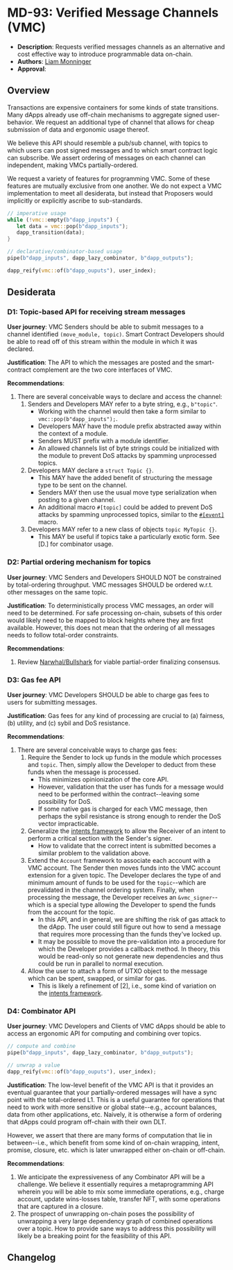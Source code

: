 # MD-93: Verified Message Channels (VMC)

- **Description**: Requests verified messages channels as an alternative and cost effective way to introduce programmable data on-chain. 
- **Authors**: [Liam Monninger](mailto:liam@movementlabs.xyz)
- **Approval**: 

## Overview

Transactions are expensive containers for some kinds of state transitions. Many dApps already use off-chain mechanisms to aggregate signed user-behavior. We request an additional type of channel that allows for cheap submission of data and ergonomic usage thereof.

We believe this API should resemble a pub/sub channel, with topics to which users can post signed messages and to which smart contract logic can subscribe. We assert ordering of messages on each channel can independent, making VMCs partially-ordered. 

We request a variety of features for programming VMC. Some of these features are mutually exclusive from one another. We do not expect a VMC implementation to meet all desiderata, but instead that Proposers would implicitly or explicitly ascribe to sub-standards.

```rust
// imperative usage
while (!vmc::empty(b"dapp_inputs") {
   let data = vmc::pop(b"dapp_inputs");
   dapp_transition(data);
}

// declarative/combinator-based usage
pipe(b"dapp_inputs", dapp_lazy_combinator, b"dapp_outputs");

dapp_reify(vmc::of(b"dapp_ouputs"), user_index);
```


## Desiderata

### D1: Topic-based API for receiving stream messages

**User journey**: VMC Senders should be able to submit messages to a channel identified `(move_module, topic)`. Smart Contract Developers should be able to read off of this stream within the module in which it was declared. 

**Justification**: The API to which the messages are posted and the smart-contract complement are the two core interfaces of VMC.

**Recommendations**:
1. There are several conceivable ways to declare and access the channel:
    1. Senders and Developers MAY refer to a byte string, e.g., `b"topic"`.
        - Working with the channel would then take a form similar to `vmc::pop(b"dapp_inputs");`.
        - Developers MAY have the module prefix abstracted away within the context of a module. 
        - Senders MUST prefix with a module identifier. 
        - An allowed channels list of byte strings could be initialized with the module to prevent DoS attacks by spamming unprocessed topics. 
    2. Developers MAY declare a `struct Topic {}`. 
        - This MAY have the added benefit of structuring the message type to be sent on the channel. 
        - Senders MAY then use the usual move type serialization when posting to a given channel. 
        - An additional macro `#[topic]` could be added to prevent DoS attacks by spamming unprocessed topics, similar to the [`#[event]`](https://github.com/aptos-foundation/AIPs/blob/main/aips/aip-44.md) macro.
    3. Developers MAY refer to a new class of objects `topic MyTopic {}`.
        - This MAY be useful if topics take a particularly exotic form. See [D.] for combinator usage. 

### D2: Partial ordering mechanism for topics

**User journey**: VMC Senders and Developers SHOULD NOT be constrained by total-ordering throughput. VMC messages SHOULD be ordered w.r.t. other messages on the same topic. 

**Justification**: To deterministically process VMC messages, an order will need to be determined. For safe processing on-chain, subsets of this order would likely need to be mapped to block heights where they are first available. However, this does not mean that the ordering of all messages needs to follow total-order constraints. 

**Recommendations**:
1. Review [Narwhal/Bullshark](https://arxiv.org/abs/2201.05677) for viable partial-order finalizing consensus. 

### D3: Gas fee API

**User journey**: VMC Developers SHOULD be able to charge gas fees to users for submitting messages.

**Justification**: Gas fees for any kind of processing are crucial to (a) fairness, (b) utility, and (c) sybil and DoS resistance. 

**Recommendations**:
1. There are several conceivable ways to charge gas fees:
    1. Require the Sender to lock up funds in the module which processes and `topic`. Then, simply allow the Developer to deduct from these funds when the message is processed. 
        - This minimizes opinionization of the core API.
        - However, validation that the user has funds for a message would need to be performed within the contract--leaving some possibility for DoS. 
        - If some native gas is charged for each VMC message, then perhaps the sybil resistance is strong enough to render the DoS vector impracticable. 
    2. Generalize the [intents framework](https://github.com/aptos-foundation/AIPs/pull/511) to allow the Receiver of an intent to perform a critical section with the Sender's signer. 
        - How to validate that the correct intent is submitted becomes a similar problem to the validation above. 
    3. Extend the `Account` framework to associate each account with a VMC account. The Sender then moves funds into the VMC account extension for a given topic. The Developer declares the type of and minimum amount of funds to be used for the `topic`--which are prevalidated in the channel ordering system. Finally, when processing the message, the Developer receives an `&vmc_signer`--which is a special type allowing the Developer to spend the funds from the account for the topic. 
        - In this API, and in general, we are shifting the risk of gas attack to the dApp. The user could still figure out how to send a message that requires more processing than the funds they've locked up. 
        - It may be possible to move the pre-validation into a procedure for which the Developer provides a callback method. In theory, this would be read-only so not generate new dependencies and thus could be run in parallel to normal execution. 
    4. Allow the user to attach a form of UTXO object to the message which can be spent, swapped, or similar for gas. 
        - This is likely a refinement of [2], i.e., some kind of variation on the [intents framework](https://github.com/aptos-foundation/AIPs/pull/511). 

### D4: Combinator API

**User journey**: VMC Developers and Clients of VMC dApps should be able to access an ergonomic API for computing and combining over topics. 

```rust
// compute and combine
pipe(b"dapp_inputs", dapp_lazy_combinator, b"dapp_outputs");

// unwrap a value
dapp_reify(vmc::of(b"dapp_ouputs"), user_index);
```

**Justification**: The low-level benefit of the VMC API is that it provides an eventual guarantee that your partially-ordered messages will have a sync point with the total-ordered L1. This is a useful guarantee for operations that need to work with more sensitive or global state--e.g., account balances, data from other applications, etc. Naively, it is otherwise a form of ordering that dApps could program off-chain with their own DLT. 

However, we assert that there are many forms of computation that lie in between--i.e., which benefit from some kind of on-chain wrapping, intent, promise, closure, etc. which is later unwrapped either on-chain or off-chain. 

**Recommendations**:
1. We anticipate the expressiveness of any Combinator API will be a challenge. We believe it essentially requires a metaprogramming API wherein you will be able to mix some immediate operations, e.g., charge account, update wins-losses table, transfer NFT, with some operations that are captured in a closure. 
2. The prospect of unwrapping on-chain poses the possibility of unwrapping a very large dependency graph of combined operations over a topic. How to provide sane ways to address this possibility will likely be a breaking point for the feasibility of this API. 

## Changelog
